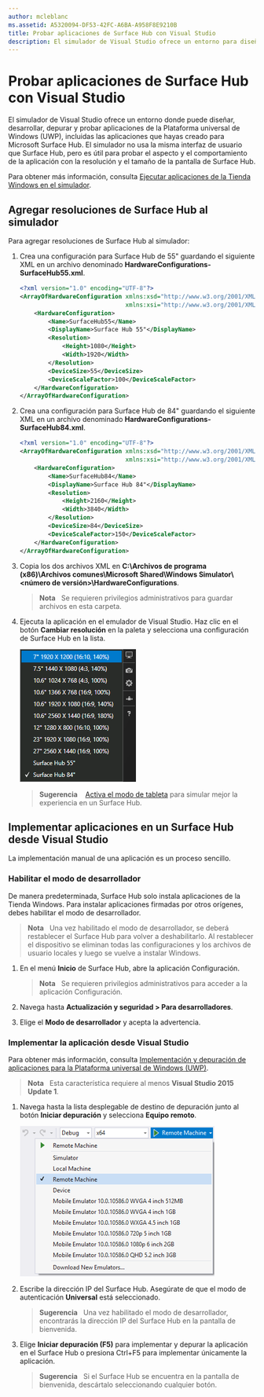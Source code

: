 ```yaml
---
author: mcleblanc
ms.assetid: A5320094-DF53-42FC-A6BA-A958F8E9210B
title: Probar aplicaciones de Surface Hub con Visual Studio
description: El simulador de Visual Studio ofrece un entorno para diseñar, desarrollar, depurar y probar aplicaciones para UWP, incluidas las aplicaciones creadas para Surface Hub.
---
```


# Probar aplicaciones de Surface Hub con Visual Studio
El simulador de Visual Studio ofrece un entorno donde puede diseñar, desarrollar, depurar y probar aplicaciones de la Plataforma universal de Windows (UWP), incluidas las aplicaciones que hayas creado para Microsoft Surface Hub. El simulador no usa la misma interfaz de usuario que Surface Hub, pero es útil para probar el aspecto y el comportamiento de la aplicación con la resolución y el tamaño de la pantalla de Surface Hub.

Para obtener más información, consulta [Ejecutar aplicaciones de la Tienda Windows en el simulador](https://msdn.microsoft.com/library/hh441475.aspx).

## Agregar resoluciones de Surface Hub al simulador
Para agregar resoluciones de Surface Hub al simulador:

1. Crea una configuración para Surface Hub de 55" guardando el siguiente XML en un archivo denominado **HardwareConfigurations-SurfaceHub55.xml**.  

    ```xml
    <?xml version="1.0" encoding="UTF-8"?>
    <ArrayOfHardwareConfiguration xmlns:xsd="http://www.w3.org/2001/XMLSchema"
                                  xmlns:xsi="http://www.w3.org/2001/XMLSchema-instance">
        <HardwareConfiguration>
            <Name>SurfaceHub55</Name>
            <DisplayName>Surface Hub 55"</DisplayName>
            <Resolution>
                <Height>1080</Height>
                <Width>1920</Width>
            </Resolution>
            <DeviceSize>55</DeviceSize>
            <DeviceScaleFactor>100</DeviceScaleFactor>
        </HardwareConfiguration>
    </ArrayOfHardwareConfiguration>
    ```

2. Crea una configuración para Surface Hub de 84" guardando el siguiente XML en un archivo denominado  **HardwareConfigurations-SurfaceHub84.xml**.

    ```xml
    <?xml version="1.0" encoding="UTF-8"?>
    <ArrayOfHardwareConfiguration xmlns:xsd="http://www.w3.org/2001/XMLSchema"
                                  xmlns:xsi="http://www.w3.org/2001/XMLSchema-instance">
        <HardwareConfiguration>
            <Name>SurfaceHub84</Name>
            <DisplayName>Surface Hub 84"</DisplayName>
            <Resolution>
                <Height>2160</Height>
                <Width>3840</Width>
            </Resolution>
            <DeviceSize>84</DeviceSize>
            <DeviceScaleFactor>150</DeviceScaleFactor>
        </HardwareConfiguration>
    </ArrayOfHardwareConfiguration>
    ```

3. Copia los dos archivos XML en **C:\Archivos de programa (x86)\Archivos comunes\Microsoft Shared\Windows Simulator\\&lt;número de versión&gt;\HardwareConfigurations**.

   > **Nota**
            &nbsp;&nbsp;Se requieren privilegios administrativos para guardar archivos en esta carpeta.

4. Ejecuta la aplicación en el emulador de Visual Studio. Haz clic en el botón **Cambiar resolución** en la paleta y selecciona una configuración de Surface Hub en la lista.

    ![Resoluciones del simulador de Visual Studio](images/vs-simulator-resolutions.png)

   > **Sugerencia**
            &nbsp;&nbsp;
            [Activa el modo de tableta](http://windows.microsoft.com/windows-10/getstarted-like-a-tablet) para simular mejor la experiencia en un Surface Hub.

## Implementar aplicaciones en un Surface Hub desde Visual Studio
La implementación manual de una aplicación es un proceso sencillo.

### Habilitar el modo de desarrollador
De manera predeterminada, Surface Hub solo instala aplicaciones de la Tienda Windows. Para instalar aplicaciones firmadas por otros orígenes, debes habilitar el modo de desarrollador.

> **Nota**
            &nbsp;&nbsp;Una vez habilitado el modo de desarrollador, se deberá restablecer el Surface Hub para volver a deshabilitarlo. Al restablecer el dispositivo se eliminan todas las configuraciones y los archivos de usuario locales y luego se vuelve a instalar Windows.

1. En el menú **Inicio** de Surface Hub, abre la aplicación Configuración.

   >  **Nota**
            &nbsp;&nbsp;Se requieren privilegios administrativos para acceder a la aplicación Configuración.

2. Navega hasta **Actualización y seguridad > Para desarrolladores**.

3. Elige el **Modo de desarrollador** y acepta la advertencia.

### Implementar la aplicación desde Visual Studio
Para obtener más información, consulta [Implementación y depuración de aplicaciones para la Plataforma universal de Windows (UWP)](https://msdn.microsoft.com/windows/uwp/debug-test-perf/deploying-and-debugging-uwp-apps).

   > **Nota**
            &nbsp;&nbsp;Esta característica requiere al menos **Visual Studio 2015 Update 1**.

1. Navega hasta la lista desplegable de destino de depuración junto al botón **Iniciar depuración** y selecciona **Equipo remoto**.

    <!--lcap: in your screenshot, you have local machine selected-->

   ![Lista desplegable de destinos de depuración de Visual Studio](images/vs-debug-target.png)

2. Escribe la dirección IP del Surface Hub. Asegúrate de que el modo de autenticación **Universal** está seleccionado.

   > **Sugerencia**
            &nbsp;&nbsp;Una vez habilitado el modo de desarrollador, encontrarás la dirección IP del Surface Hub en la pantalla de bienvenida.

3. Elige **Iniciar depuración (F5)** para implementar y depurar la aplicación en el Surface Hub o presiona Ctrl+F5 para implementar únicamente la aplicación.

   > **Sugerencia**
            &nbsp;&nbsp;Si el Surface Hub se encuentra en la pantalla de bienvenida, descártalo seleccionando cualquier botón.


<!--HONumber=May16_HO2-->


